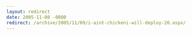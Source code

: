 ```yaml
---
layout: redirect
date: 2005-11-08 -0800
redirect: /archive/2005/11/09/i-aint-chickeni-will-deploy-20.aspx/
---
```

